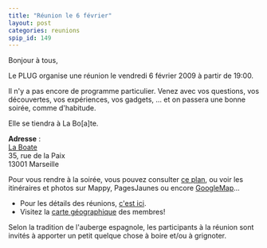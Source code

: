 ```yaml
---
title: "Réunion le 6 février"
layout: post
categories: reunions
spip_id: 149
---
```

Bonjour à tous,

Le PLUG organise une réunion le vendredi 6 février 2009 à partir de 19:00.

Il n'y a pas encore de programme particulier. Venez avec vos questions, vos découvertes, vos expériences, vos gadgets, … et on passera une bonne soirée, comme d'habitude.

Elle se tiendra à La Bo[a]te.

<quote>**Adresse** :  
[La Boate](http://laboate.com/)  
35, rue de la Paix  
13001 Marseille</quote>

Pour vous rendre à la soirée, vous pouvez consulter [ce plan](http://laboate.com/images/plan-laboate.jpg), ou voir les itinéraires et photos sur Mappy, PagesJaunes ou encore [GoogleMap](http://maps.google.com/maps?q=35,%20rue%20de%20la%20Paix,%20Marseille,%2013001,%20France)...
- Pour les détails des réunions, [c'est ici](/association/les-reunions-du-plug/).
- Visitez la [carte géographique](http://plugfr.org/map/) des membres!


Selon la tradition de l'auberge espagnole, les participants à la réunion sont invités à apporter un petit quelque chose à boire et/ou à grignoter.